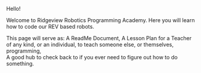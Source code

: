 Hello!  

Welcome to Ridgeview Robotics Programming Academy.  Here you will learn how to code our REV based robots.  

This page will serve as:
 A ReadMe Document,
A Lesson Plan for a Teacher of any kind, or an individual, to teach someone else, or themselves, programming,  
A good hub to check back to if you ever need to figure out how to do something.

